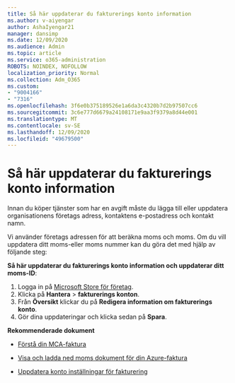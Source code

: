 ```yaml
---
title: Så här uppdaterar du fakturerings konto information
ms.author: v-aiyengar
author: AshaIyengar21
manager: dansimp
ms.date: 12/09/2020
ms.audience: Admin
ms.topic: article
ms.service: o365-administration
ROBOTS: NOINDEX, NOFOLLOW
localization_priority: Normal
ms.collection: Adm_O365
ms.custom:
- "9004166"
- "7316"
ms.openlocfilehash: 3f6e0b375189526e1a6da3c4320b7d2b97507cc6
ms.sourcegitcommit: 3c6e777d6679a24108171e9aa3f9379a8d44e001
ms.translationtype: MT
ms.contentlocale: sv-SE
ms.lasthandoff: 12/09/2020
ms.locfileid: "49679500"
---
```

# <a name="how-to-update-billing-account-information"></a>Så här uppdaterar du fakturerings konto information

Innan du köper tjänster som har en avgift måste du lägga till eller uppdatera organisationens företags adress, kontaktens e-postadress och kontakt namn.

Vi använder företags adressen för att beräkna moms och moms. Om du vill uppdatera ditt moms-eller moms nummer kan du göra det med hjälp av följande steg:

**Så här uppdaterar du fakturerings konto information och uppdaterar ditt moms-ID**:

1. Logga in på [Microsoft Store för företag](https://businessstore.microsoft.com/).
1. Klicka på **Hantera**  >  **fakturerings konton**.
1. Från **Översikt** klickar du på **Redigera information om fakturerings konto**.
1. Gör dina uppdateringar och klicka sedan på **Spara**. 

**Rekommenderade dokument**

- [Förstå din MCA-faktura](https://docs.microsoft.com/azure/cost-management-billing/understand/mca-understand-your-invoice)

- [Visa och ladda ned moms dokument för din Azure-faktura](https://docs.microsoft.com/azure/cost-management-billing/understand/mca-download-tax-document)

- [Uppdatera konto inställningar för fakturering](https://docs.microsoft.com/microsoft-store/update-microsoft-store-for-business-account-settings)  
